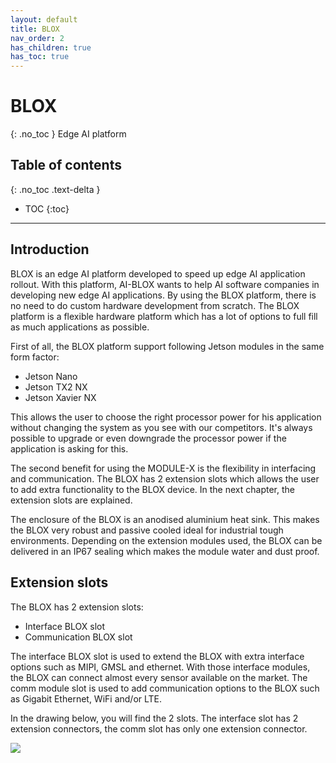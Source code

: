 ```yaml
---
layout: default
title: BLOX
nav_order: 2
has_children: true
has_toc: true
---
```


# BLOX
{: .no_toc }
Edge AI platform

## Table of contents
{: .no_toc .text-delta }

- TOC
{:toc}
   
---

## Introduction

BLOX is an edge AI platform developed to speed up edge AI application rollout. 
With this platform, AI-BLOX wants to help AI software companies in developing new edge AI applications.
By using the BLOX platform, there is no need to do custom hardware development from scratch.
The BLOX platform is a flexible hardware platform which has a lot of options to full fill as much applications as possible.

First of all, the BLOX platform support following Jetson modules in the same form factor:

* Jetson Nano
* Jetson TX2 NX
* Jetson Xavier NX

This allows the user to choose the right processor power for his application without changing the system as you see with our competitors.
It's always possible to upgrade or even downgrade the processor power if the application is asking for this.

The second benefit for using the MODULE-X is the flexibility in interfacing and communication.
The BLOX has 2 extension slots which allows the user to add extra functionality to the BLOX device.
In the next chapter, the extension slots are explained.

The enclosure of the BLOX is an anodised aluminium heat sink. 
This makes the BLOX very robust and passive cooled ideal for industrial tough environments.
Depending on the extension modules used, the BLOX can be delivered in an IP67 sealing which makes the module water and dust proof.


## Extension slots

The BLOX has 2 extension slots:

* Interface BLOX slot
* Communication BLOX slot

The interface BLOX slot is used to extend the BLOX with extra  interface options such as MIPI, GMSL and ethernet.
With those interface modules, the BLOX can connect almost every sensor available on the market.
The comm module slot is used to add communication options to the BLOX such as Gigabit Ethernet, WiFi and/or LTE.

In the drawing below, you will find the 2 slots. 
The interface slot has 2 extension connectors, the comm slot has only one extension connector. 

![](/assets/images/pages/blox/SlotOverview.svg)